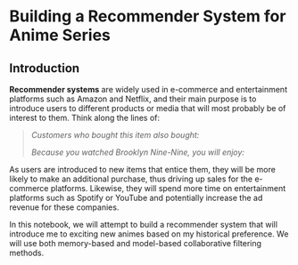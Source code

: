 # Building a Recommender System for Anime Series

## Introduction
**Recommender systems** are widely used in e-commerce and entertainment platforms such as Amazon and Netflix, and their main purpose is to introduce users to different products or media that will most probably be of interest to them. Think along the lines of:

> *Customers who bought this item also bought:*
>
> *Because you watched Brooklyn Nine-Nine, you will enjoy:*

As users are introduced to new items that entice them, they will be more likely to make an additional purchase, thus driving up sales for the e-commerce platforms. Likewise, they will spend more time on entertainment platforms such as Spotify or YouTube and potentially increase the ad revenue for these companies.

In this notebook, we will attempt to build a recommender system that will introduce me to exciting new animes based on my historical preference. We will use both memory-based and model-based collaborative filtering methods.
